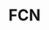 ---
# This topic lives at
# https://digital.gov/topics/fcn

# Topic Title
title: "FCN"

# description — keep it short and clear
summary: ""

# Weight
weight: 1

# For more information on managing topics,
# see https://github.com/GSA/digitalgov.gov/wiki/topics
---